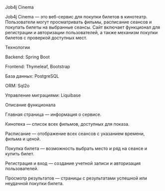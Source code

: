 Job4j Cinema


Job4j Cinema — это веб-сервис для покупки билетов в кинотеатр. Пользователи могут просматривать фильмы, расписание сеансов и покупать билеты на выбранные сеансы. Сайт включает функционал для регистрации и авторизации пользователей, а также механизм покупки билетов с проверкой доступных мест.

Технологии

Backend: Spring Boot

Frontend: Thymeleaf, Bootstrap

База данных: PostgreSQL

ORM: Sql2o

Управление миграциями: Liquibase

Описание функционала

Главная страница — информация о сервисе.

Кинотека — список всех фильмов, доступных для показа.

Расписание — отображение всех сеансов с указанием времени, фильма и ценой.

Покупка билета — возможность выбрать место и ряд на сеансе и купить билет.

Регистрация и вход — создание учетной записи и авторизация пользователей.

Просмотр результатов — страницы с результатами успешной или неудачной покупки билета.